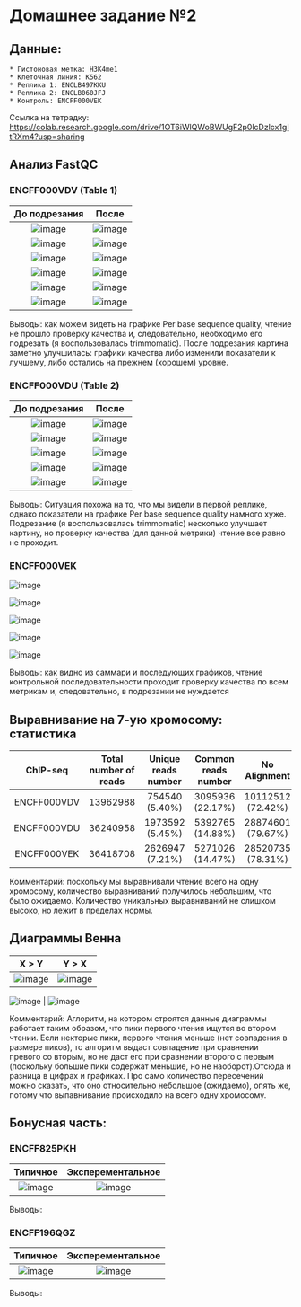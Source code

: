 # Домашнее задание №2

## Данные:
    * Гистоновая метка: H3K4me1
    * Клеточная линия: K562
    * Реплика 1: ENCLB497KKU
    * Реплика 2: ENCLB060JFJ
    * Контроль: ENCFF000VEK 

Ссылка на тетрадку: https://colab.research.google.com/drive/1OT6iWlQWoBWUgF2p0lcDzlcx1gItRXm4?usp=sharing

## Анализ FastQC
### ENCFF000VDV (Table 1)
До подрезания             |  После
:-------------------------:|:-------------------------:
![image](https://github.com/mylifeclosetwice/hse_hw2_chip/assets/71773580/b829c309-4139-4766-9481-08373af5310a) | ![image](https://github.com/mylifeclosetwice/hse_hw2_chip/assets/71773580/b9211976-257e-43c2-94be-2ee9120c2f4b)
![image](https://github.com/mylifeclosetwice/hse_hw2_chip/assets/71773580/1e4f067a-49aa-43b0-9277-b551cdfc687f) | ![image](https://github.com/mylifeclosetwice/hse_hw2_chip/assets/71773580/cea9ff3c-17d3-49b1-8c3b-0c69e66ea645)
![image](https://github.com/mylifeclosetwice/hse_hw2_chip/assets/71773580/5ecf20fe-e502-4577-a0b6-759d54ce7661) | ![image](https://github.com/mylifeclosetwice/hse_hw2_chip/assets/71773580/c498adf4-4509-4113-b848-f589cb94b5fe)
![image](https://github.com/mylifeclosetwice/hse_hw2_chip/assets/71773580/dd1f82dd-eeb3-420a-94fa-7d96433853f1) | ![image](https://github.com/mylifeclosetwice/hse_hw2_chip/assets/71773580/aab9a36c-ab18-418d-ad55-2e2a829da14f)
![image](https://github.com/mylifeclosetwice/hse_hw2_chip/assets/71773580/d412145b-1bad-40a1-8b51-70433bb607f4) | ![image](https://github.com/mylifeclosetwice/hse_hw2_chip/assets/71773580/32a29cce-b115-4a67-a51e-68bc27c2d59a)
![image](https://github.com/mylifeclosetwice/hse_hw2_chip/assets/71773580/a52bf68c-d5bb-46e3-b907-f61c67138d4d) | ![image](https://github.com/mylifeclosetwice/hse_hw2_chip/assets/71773580/051a0303-5bf2-4d8a-a82c-3ad32dfb9faf)

Выводы: как можем видеть на графике Per base sequence quality, чтение не прошло проверку качества и, следовательно, необходимо его подрезать (я воспользовалась trimmomatic). После подрезания картина заметно улучшилась: графики качества либо изменили показатели к лучшему, либо остались на прежнем (хорошем) уровне.   

### ENCFF000VDU (Table 2)
До подрезания             |  После
:-------------------------:|:-------------------------:
![image](https://github.com/mylifeclosetwice/hse_hw2_chip/assets/71773580/d38ebccd-e8ce-47fa-a7b9-81dd6bbe3eee) | ![image](https://github.com/mylifeclosetwice/hse_hw2_chip/assets/71773580/e9f296a8-3850-4d01-a879-1cc9a9fc892f)
![image](https://github.com/mylifeclosetwice/hse_hw2_chip/assets/71773580/224d95b5-a3ba-4d0b-866a-103e84a08ffb) | ![image](https://github.com/mylifeclosetwice/hse_hw2_chip/assets/71773580/50aebfc8-96f6-4967-be93-a3b7c858182e)
![image](https://github.com/mylifeclosetwice/hse_hw2_chip/assets/71773580/3c4f38f1-a86c-42b0-a7b6-8dc1be121271) | ![image](https://github.com/mylifeclosetwice/hse_hw2_chip/assets/71773580/55a4ce60-c189-4b94-aac8-8de9a4e502e1) 
![image](https://github.com/mylifeclosetwice/hse_hw2_chip/assets/71773580/6e7c89ff-8fb1-4d4e-9b45-776da06449aa) | ![image](https://github.com/mylifeclosetwice/hse_hw2_chip/assets/71773580/dbfa5c7f-d9cf-4305-90a5-b173e4027247)
![image](https://github.com/mylifeclosetwice/hse_hw2_chip/assets/71773580/c690b467-6c8e-4188-bf2d-870bb6377c38) | ![image](https://github.com/mylifeclosetwice/hse_hw2_chip/assets/71773580/75f242f1-943c-455a-8b90-2db7e034514c)

Выводы: Ситуация похожа на то, что мы видели в первой реплике, однако показатели на графике Per base sequence quality намного хуже. Подрезание (я воспользовалась trimmomatic) несколько улучшает картину, но проверку качества (для данной метрики) чтение все равно не проходит.

### ENCFF000VEK
![image](https://github.com/mylifeclosetwice/hse_hw2_chip/assets/71773580/7ce0ceb6-f247-4f5b-8839-81776b02fcd3) 

![image](https://github.com/mylifeclosetwice/hse_hw2_chip/assets/71773580/99d85491-4b9f-4ecb-9ff4-b4cbb3994e96) 

![image](https://github.com/mylifeclosetwice/hse_hw2_chip/assets/71773580/b28eff5a-628c-4805-a7db-19d0c656582a)

![image](https://github.com/mylifeclosetwice/hse_hw2_chip/assets/71773580/238177bf-c72b-4038-90d5-d6a9fd593818) 

![image](https://github.com/mylifeclosetwice/hse_hw2_chip/assets/71773580/e09fbd98-1e02-4068-b0d1-cc706c5e9057)

Выводы: как видно из саммари и последующих графиков, чтение контрольной последовательности проходит проверку качества по всем метрикам и, следовательно, в подрезании не нуждается   

## Выравнивание на 7-ую хромосому: статистика

ChIP-seq	| Total number of reads |	Unique reads number |	Common reads number |	No Alignment
:-------------------------:|:-------------------------:|:-------------------------:|:-------------------------:|:-------------------------:
ENCFF000VDV	| 13962988 |	754540 (5.40%)	 | 3095936 (22.17%) |	10112512 (72.42%)
ENCFF000VDU	| 36240958 |	1973592 (5.45%) |	5392765 (14.88%) |	28874601 (79.67%)
ENCFF000VEK	| 36418708 |	2626947 (7.21%) |	5271026 (14.47%) |	28520735 (78.31%)

Комментарий: поскольку мы выравнивали чтение всего на одну хромосому, количество выравниваний получилось небольшим, что было ожидаемо. Количество уникальных выравниваний не слишком высоко, но лежит в пределах нормы. 

## Диаграммы Венна
X > Y             |  Y > X
:-------------------------:|:-------------------------:
![image](https://github.com/mylifeclosetwice/hse_hw2_chip/assets/71773580/1dadc810-2f52-49d6-b39a-0604f2718ec0) | ![image](https://github.com/mylifeclosetwice/hse_hw2_chip/assets/71773580/1688b3ff-d370-4732-9a2b-f44198685957)

![image](https://github.com/mylifeclosetwice/hse_hw2_chip/assets/71773580/f58b7f56-a9ab-4bd9-9150-ca1e4b532188) | ![image](https://github.com/mylifeclosetwice/hse_hw2_chip/assets/71773580/91fca8fa-0205-45e6-99ba-bc5580d241e7)

Комментарий: Аглоритм, на котором строятся данные диаграммы работает таким образом, что пики первого чтения ищутся во втором чтении. Если некторые пики, первого чтения меньше (нет совпадения в размере пиков), то алгоритм выдаст совпадение при сравнении превого со вторым, но не даст его при сравнении второго с первым (поскольку большие пики содержат меньшие, но не наоборот).Отсюда и разница в цифрах и графиках. Про само количество пересечений можно сказать, что оно относительно небольшое (ожидаемо), опять же, потому что выпавнивание происходило на всего одну хромосому.

## Бонусная часть:
### ENCFF825PKH

Типичное             |  Эксперементальное
:-------------------------:|:-------------------------:
![image](https://github.com/mylifeclosetwice/hse_hw2_chip/assets/71773580/1cc272a4-e544-4ee1-a7a5-4a233e8f5501) | ![image](https://github.com/mylifeclosetwice/hse_hw2_chip/assets/71773580/9afab55a-aff5-43ea-9630-54818d4e8a2e)

Выводы:

### ENCFF196QGZ

Типичное             |  Эксперементальное
:-------------------------:|:-------------------------:
![image](https://github.com/mylifeclosetwice/hse_hw2_chip/assets/71773580/349810c7-d103-42de-9e40-770e83ebde56) | ![image](https://github.com/mylifeclosetwice/hse_hw2_chip/assets/71773580/072cedf1-766e-4354-9280-dbb9539f1027)

Выводы:















